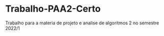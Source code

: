 # Trabalho-PAA2-Certo
Trabalho para a materia de projeto e analise de algoritmos 2 no semestre 2022/1
